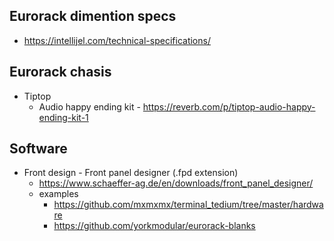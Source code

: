 ## Eurorack dimention specs
 * https://intellijel.com/technical-specifications/
 
## Eurorack chasis
* Tiptop
  * Audio happy ending kit - https://reverb.com/p/tiptop-audio-happy-ending-kit-1
  
## Software
* Front design - Front panel designer (.fpd extension)
  * https://www.schaeffer-ag.de/en/downloads/front_panel_designer/
  * examples
    * https://github.com/mxmxmx/terminal_tedium/tree/master/hardware
    * https://github.com/yorkmodular/eurorack-blanks
  
